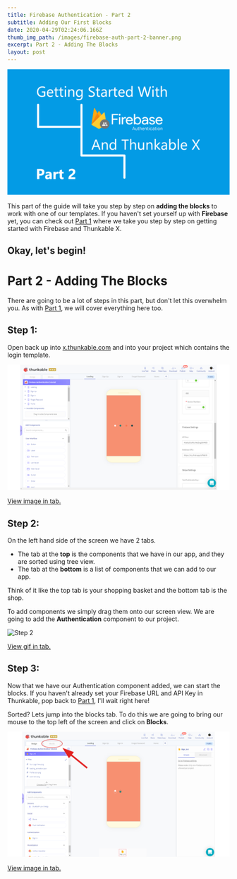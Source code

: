 ```yaml
---
title: Firebase Authentication - Part 2
subtitle: Adding Our First Blocks
date: 2020-04-29T02:24:06.166Z
thumb_img_path: /images/firebase-auth-part-2-banner.png
excerpt: Part 2 - Adding The Blocks
layout: post
---
```

![](/images/firebase-auth-part-2-banner.png)

This part of the guide will take you step by step on **adding the blocks** to work with one of our templates. If you haven't set yourself up with **Firebase** yet, you can check out [Part 1](/posts/authentication) where we take you step by step on getting started with Firebase and Thunkable X.

## Okay, let's begin!

# Part 2 - Adding The Blocks

There are going to be a lot of steps in this part, but don't let this overwhelm you. As with [Part 1](/posts/authentication), we will cover everything here too.

## Step 1:

Open back up into [x.thunkable.com](https://x.thunkable.com) and into your project which contains the login template.

![Step 1](/images/step-1-part-2.png)

[View image in tab.](/images/step-1-part-2.png)

## Step 2:

On the left hand side of the screen we have 2 tabs. 

* The tab at the **top** is the components that we have in our app, and they are sorted using tree view.
* The tab at the **bottom** is a list of components that we can add to our app.

Think of it like the top tab is your shopping basket and the bottom tab is the shop.

To add components we simply drag them onto our screen view. We are going to add the **Authentication** component to our project.

![Step 2](/images/step-2-part-2.gif)

[View gif in tab.](/images/step-2-part-2.gif)

## Step 3:

Now that we have our Authentication component added, we can start the blocks. If you haven't already set your Firebase URL and API Key in Thunkable, pop back to [Part 1](/posts/authentication), I'll wait right here!

Sorted? Lets jump into the blocks tab. To do this we are going to bring our mouse to the top left of the screen and click on **Blocks**.

![Step 3](/images/step-3-part-2.png)

[View image in tab.](/images/step-3-part-2.png)